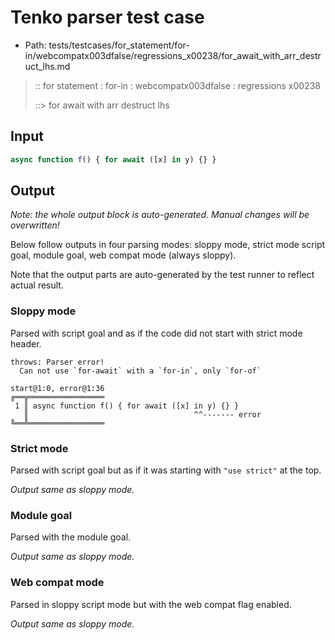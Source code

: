 # Tenko parser test case

- Path: tests/testcases/for_statement/for-in/webcompatx003dfalse/regressions_x00238/for_await_with_arr_destruct_lhs.md

> :: for statement : for-in : webcompatx003dfalse : regressions x00238
>
> ::> for await with arr destruct lhs

## Input

`````js
async function f() { for await ([x] in y) {} }
`````

## Output

_Note: the whole output block is auto-generated. Manual changes will be overwritten!_

Below follow outputs in four parsing modes: sloppy mode, strict mode script goal, module goal, web compat mode (always sloppy).

Note that the output parts are auto-generated by the test runner to reflect actual result.

### Sloppy mode

Parsed with script goal and as if the code did not start with strict mode header.

`````
throws: Parser error!
  Can not use `for-await` with a `for-in`, only `for-of`

start@1:0, error@1:36
╔══╦═════════════════
 1 ║ async function f() { for await ([x] in y) {} }
   ║                                     ^^------- error
╚══╩═════════════════

`````

### Strict mode

Parsed with script goal but as if it was starting with `"use strict"` at the top.

_Output same as sloppy mode._

### Module goal

Parsed with the module goal.

_Output same as sloppy mode._

### Web compat mode

Parsed in sloppy script mode but with the web compat flag enabled.

_Output same as sloppy mode._
